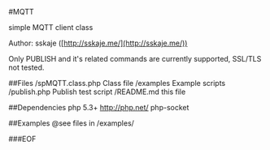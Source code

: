 #MQTT

simple MQTT client class 

Author: sskaje ([http://sskaje.me/](http://sskaje.me/))

Only PUBLISH and it's related commands are currently supported, SSL/TLS not tested. 


##Files
	/spMQTT.class.php					Class file
	/examples							Example scripts
		/publish.php					Publish test script
	/README.md							this file

##Dependencies
    php 5.3+							http://php.net/
    php-socket


##Examples
@see files in /examples/


##\#EOF

